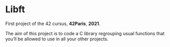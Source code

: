 # Libft
First project of the 42 cursus, **42Paris**, **2021**.

The aim of this project is to code a C library regrouping usual functions that you’ll be allowed to use in all your other projects.
